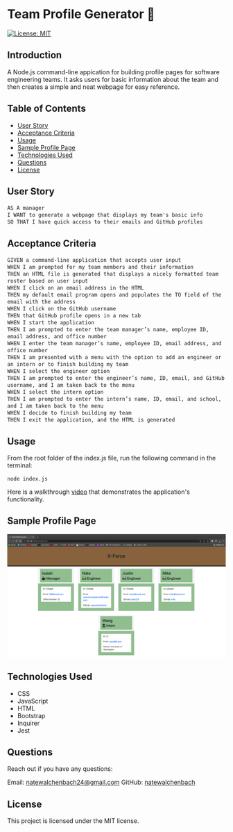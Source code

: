 # Team Profile Generator 👥

[![License: MIT](https://img.shields.io/badge/License-MIT-yellow.svg)](https://opensource.org/licenses/MIT)

## Introduction

A Node.js command-line appication for building profile pages for software engineering teams. It asks users for basic information about the team and then creates a simple and neat webpage for easy reference.

## Table of Contents

- [ User Story ](#user-story)
- [ Acceptance Criteria ](#acceptance-criteria)
- [ Usage ](#usage)
- [ Sample Profile Page ](#sample-profile-page)
- [ Technologies Used ](#technologies-used)
- [ Questions ](#questions)
- [ License ](#license)

## User Story

```
AS A manager
I WANT to generate a webpage that displays my team's basic info
SO THAT I have quick access to their emails and GitHub profiles
```

## Acceptance Criteria

```
GIVEN a command-line application that accepts user input
WHEN I am prompted for my team members and their information
THEN an HTML file is generated that displays a nicely formatted team roster based on user input
WHEN I click on an email address in the HTML
THEN my default email program opens and populates the TO field of the email with the address
WHEN I click on the GitHub username
THEN that GitHub profile opens in a new tab
WHEN I start the application
THEN I am prompted to enter the team manager’s name, employee ID, email address, and office number
WHEN I enter the team manager’s name, employee ID, email address, and office number
THEN I am presented with a menu with the option to add an engineer or an intern or to finish building my team
WHEN I select the engineer option
THEN I am prompted to enter the engineer’s name, ID, email, and GitHub username, and I am taken back to the menu
WHEN I select the intern option
THEN I am prompted to enter the intern’s name, ID, email, and school, and I am taken back to the menu
WHEN I decide to finish building my team
THEN I exit the application, and the HTML is generated
```

## Usage

From the root folder of the index.js file, run the following command in the terminal:

```
node index.js
```

Here is a walkthrough [video]() that demonstrates the application's functionality.

## Sample Profile Page

![Screenshot](./asets/screenshot.png)

## Technologies Used

- CSS
- JavaScript
- HTML
- Bootstrap
- Inquirer
- Jest

## Questions

Reach out if you have any questions:

Email: natewalchenbach24@gmail.com
GitHub: [natewalchenbach](https://github.com/NateWalchenbach)

## License

This project is licensed under the MIT license.
